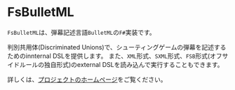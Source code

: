 FsBulletML
========
``FsBulletML``は、弾幕記述言語``BulletML``の``F#``実装です。  
  
判別共用体(Discriminated Unions)で、シューティングゲームの弾幕を記述するためのinnternal DSLを提供します。
また、``XML``形式、``SXML``形式、``FSB``形式(オフサイドルールの独自形式)のexternal DSLを読み込んで実行することもできます。

詳しくは、[プロジェクトのホームページ](http://zecl.github.io/FsBulletML/)をご覧ください。
